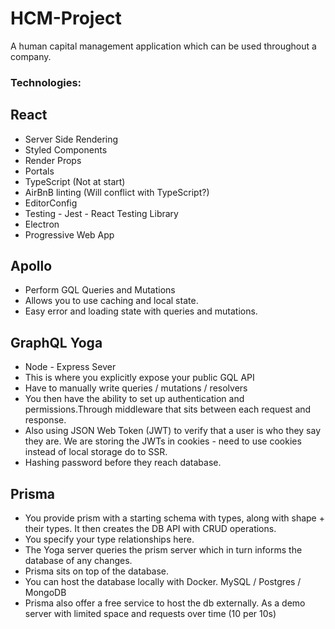 # HCM-Project
A human capital management application which can be used throughout a company. 

### Technologies:

## React
* Server Side Rendering 
* Styled Components
* Render Props
* Portals
* TypeScript (Not at start)
* AirBnB linting (Will conflict with TypeScript?)
* EditorConfig
* Testing - Jest - React Testing Library
* Electron
* Progressive Web App

## Apollo
* Perform GQL Queries and Mutations
* Allows you to use caching and local state.
* Easy error and loading state with queries and mutations.

## GraphQL Yoga
* Node - Express Sever
* This is where you explicitly expose your public GQL API
* Have to manually write queries / mutations / resolvers
* You then have the ability to set up authentication and permissions.Through middleware that sits between each request and response.
* Also using JSON Web Token (JWT) to verify that a user is who they say they are. We are storing the JWTs in cookies - need to use cookies instead of local storage do to SSR.
* Hashing password before they reach database.

## Prisma
* You provide prism with a starting schema with types, along with shape + their types. It then creates the DB API with CRUD operations.
* You specify your type relationships here.
* The Yoga server queries the prism server which in turn informs the database of any changes.
* Prisma sits on top of the database.
* You can host the database locally with Docker. MySQL / Postgres / MongoDB
* Prisma also offer a free service to host the db externally. As a demo server with limited space and requests over time (10 per 10s)